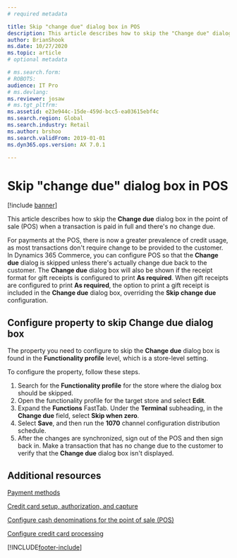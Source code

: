 ```yaml
---
# required metadata

title: Skip "change due" dialog box in POS
description: This article describes how to skip the "Change due" dialog box in the point of sale (POS) when a transaction is paid in full and there is no change due.
author: BrianShook
ms.date: 10/27/2020
ms.topic: article
# optional metadata

# ms.search.form: 
# ROBOTS: 
audience: IT Pro
# ms.devlang: 
ms.reviewer: josaw
# ms.tgt_pltfrm: 
ms.assetid: e23e944c-15de-459d-bcc5-ea03615ebf4c
ms.search.region: Global
ms.search.industry: Retail
ms.author: brshoo
ms.search.validFrom: 2019-01-01
ms.dyn365.ops.version: AX 7.0.1

---
```


# Skip "change due" dialog box in POS

[!include [banner](../includes/banner.md)]

This article describes how to skip the **Change due** dialog box in the point of sale (POS) when a transaction is paid in full and there's no change due.

For payments at the POS, there is now a greater prevalence of credit usage, as most transactions don't require change to be provided to the customer. In Dynamics 365 Commerce, you can configure POS so that the  **Change due** dialog is skipped unless there's actually change due back to the customer. The **Change due** dialog box will also be shown if the receipt format for gift receipts is configured to print **As required**. When gift receipts are configured to print **As required**, the option to print a gift receipt is included in the **Change due** dialog box, overriding the **Skip change due** configuration.

## Configure property to skip **Change due** dialog box

The property you need to configure to skip the **Change due** dialog box is found in the **Functionality profile** level, which is a store-level setting. 

To configure the property, follow these steps.

1. Search for the **Functionality profile** for the store where the dialog box should be skipped.
1. Open the functionality profile for the target store and select **Edit**. 
1. Expand the **Functions** FastTab. Under the **Terminal** subheading, in the **Change due** field, select **Skip when zero**. 
1. Select **Save**, and then run the **1070** channel configuration distribution schedule.
1. After the changes are synchronized, sign out of the POS and then sign back in. Make a transaction that has no change due to the customer to verify that the **Change due** dialog box isn't displayed.  

## Additional resources

[Payment methods](../payment-methods.md)

[Credit card setup, authorization, and capture](../../finance/accounts-receivable/credit-card-authorizations.md)

[Configure cash denominations for the point of sale (POS)](../cash-denominations.md)

[Configure credit card processing](../tasks/configure-credit-card-processing.md)


[!INCLUDE[footer-include](../../includes/footer-banner.md)]